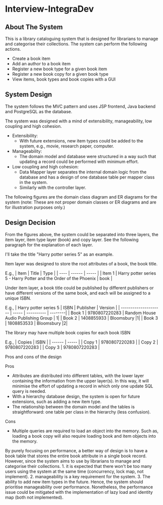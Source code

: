 # Interview-IntegraDev

## About The System


This is a library cataloguing system that is designed for librarians to manage and categorise their collections. The system can perform the following actions.

- Create a book item
- Add an author to a book item
- Register a new book type for a given book item
- Register a new book copy for a given book type
- View items, book types and book copies with a GUI

## System Design

The system follows the MVC pattern and uses JSP frontend, Java backend and PostgreSQL as the database.

The system was designed with a mind of extensibility, manageability, low coupling and high cohesion.
- Extensibility: 
  - With future extensions, new item types could be added to the system, e.g., movie, research paper, computer.
- Manageability: 
  - The domain model and database were structured in a way such that updating a record could be performed with minimum effort.
- Low coupling and high cohesion: 
  - Data Mapper layer separates the internal domain logic from the database and has a design of one database table per mapper class in the system.
  - Similarly with the controller layer.
  
The following figures are the domain class diagram and ER diagrams for the system (note: These are not proper domain classes or ER diagrams and are for illustration purposes only.)










## Design Decision

From the figures above, the system could be separated into three layers, the item layer, item type layer (book) and copy layer. See the following paragraph for the explanation of each layer.

I'll take the title "Harry potter series 5" as an example.

Item layer was designed to store the root attributes of a book, the book title.

E.g.,
| Item | Title  | Type  |
| ---- | ------ | ----- | 
| Item 1 | Harry potter series 5 - Harry Potter and the Order of the Phoenix | book |


Under item layer, a book title could be published by different publishers or have different versions of the same book, and each will be assigned to a unique ISBN.

E.g.,
| Harry potter series 5 | ISBN  | Publisher  | Version |
| --------------------- | ----- | ---------- | --------|
| Book 1 | 9780807220283 | Random House Audio Publishing Group | 1|
| Book 2 | 1408855933 |  Bloomsbury |1|
| Book 3 | 1808853533 |  Bloomsbury |2|


The library may have multiple book copies for each book ISBN 

E.g.,
| Copies | ISBN  |
| ------ | ----- |
| Copy 1 | 9780807220283 |
| Copy 2 | 9780807220283 |
| Copy 3 | 9780807220283 |



Pros and cons of the design

Pros
- Attributes are distributed into different tables, with the lower layer containing the information from the upper layer(s). In this way, it will minimise the effort of updating a record in which only one update SQL query is needed.
- With a hierarchy database design, the system is open for future extensions, such as adding a new item type.
- The relationship between the domain model and the tables is straightforward: one table per class in the hierarchy (less confusion).

Cons
- Multiple queries are required to load an object into the memory. Such as, loading a book copy will also require loading book and item objects into the memory.  


By purely focusing on performance, a better way of design is to have a book table that stores the entire book attribute in a single book record. However, since the system aims to use by librarians to manage and categorise their collections. 1. it is expected that there won't be too many users using the system at the same time (concurrency, lock map, not implement). 2. manageability is a key requirement for the system. 3. The ability to add new item types in the future. Hence, the system should prioritise manageability over performance. Nonetheless, the performance issue could be mitigated with the implementation of lazy load and identity map (both not implemented).
